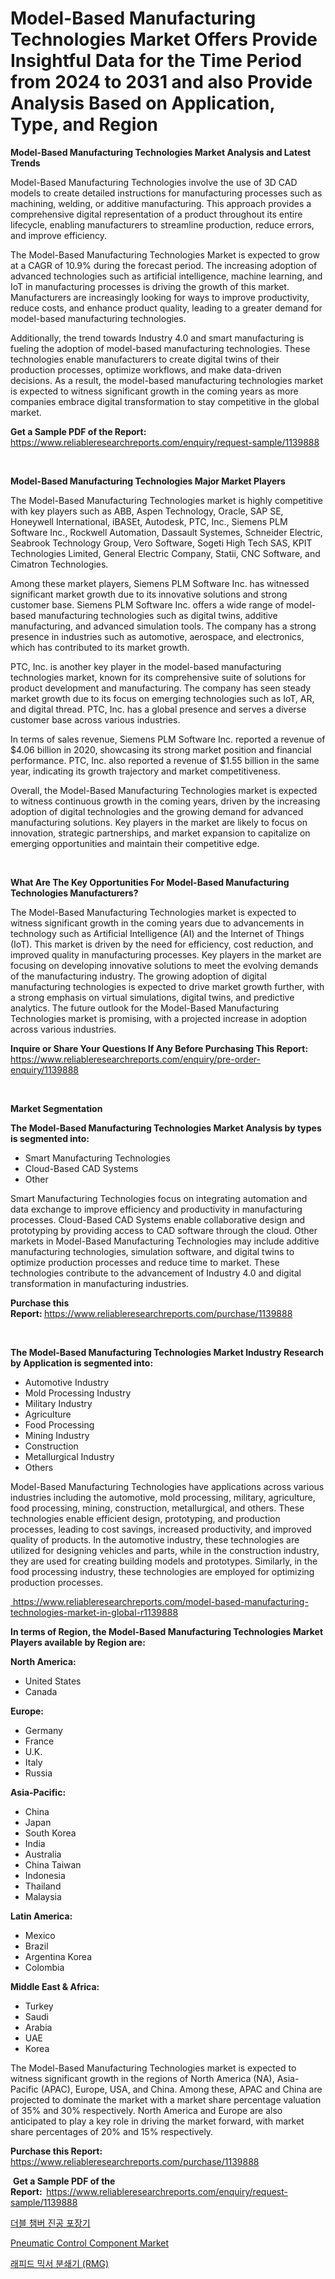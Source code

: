 <p><h1>Model-Based Manufacturing Technologies Market Offers Provide Insightful Data for the Time Period from 2024 to 2031 and also Provide Analysis Based on Application, Type, and Region</h1></p><p><strong>Model-Based Manufacturing Technologies Market Analysis and Latest Trends</strong></p>
<p><p>Model-Based Manufacturing Technologies involve the use of 3D CAD models to create detailed instructions for manufacturing processes such as machining, welding, or additive manufacturing. This approach provides a comprehensive digital representation of a product throughout its entire lifecycle, enabling manufacturers to streamline production, reduce errors, and improve efficiency.</p><p>The Model-Based Manufacturing Technologies Market is expected to grow at a CAGR of 10.9% during the forecast period. The increasing adoption of advanced technologies such as artificial intelligence, machine learning, and IoT in manufacturing processes is driving the growth of this market. Manufacturers are increasingly looking for ways to improve productivity, reduce costs, and enhance product quality, leading to a greater demand for model-based manufacturing technologies.</p><p>Additionally, the trend towards Industry 4.0 and smart manufacturing is fueling the adoption of model-based manufacturing technologies. These technologies enable manufacturers to create digital twins of their production processes, optimize workflows, and make data-driven decisions. As a result, the model-based manufacturing technologies market is expected to witness significant growth in the coming years as more companies embrace digital transformation to stay competitive in the global market.</p></p>
<p><strong>Get a Sample PDF of the Report:&nbsp;</strong> <a href="https://www.reliableresearchreports.com/enquiry/request-sample/1139888">https://www.reliableresearchreports.com/enquiry/request-sample/1139888</a></p>
<p>&nbsp;</p>
<p><strong>Model-Based Manufacturing Technologies Major Market Players</strong></p>
<p><p>The Model-Based Manufacturing Technologies market is highly competitive with key players such as ABB, Aspen Technology, Oracle, SAP SE, Honeywell International, iBASEt, Autodesk, PTC, Inc., Siemens PLM Software Inc., Rockwell Automation, Dassault Systemes, Schneider Electric, Seabrook Technology Group, Vero Software, Sogeti High Tech SAS, KPIT Technologies Limited, General Electric Company, Statii, CNC Software, and Cimatron Technologies.</p><p>Among these market players, Siemens PLM Software Inc. has witnessed significant market growth due to its innovative solutions and strong customer base. Siemens PLM Software Inc. offers a wide range of model-based manufacturing technologies such as digital twins, additive manufacturing, and advanced simulation tools. The company has a strong presence in industries such as automotive, aerospace, and electronics, which has contributed to its market growth.</p><p>PTC, Inc. is another key player in the model-based manufacturing technologies market, known for its comprehensive suite of solutions for product development and manufacturing. The company has seen steady market growth due to its focus on emerging technologies such as IoT, AR, and digital thread. PTC, Inc. has a global presence and serves a diverse customer base across various industries.</p><p>In terms of sales revenue, Siemens PLM Software Inc. reported a revenue of $4.06 billion in 2020, showcasing its strong market position and financial performance. PTC, Inc. also reported a revenue of $1.55 billion in the same year, indicating its growth trajectory and market competitiveness.</p><p>Overall, the Model-Based Manufacturing Technologies market is expected to witness continuous growth in the coming years, driven by the increasing adoption of digital technologies and the growing demand for advanced manufacturing solutions. Key players in the market are likely to focus on innovation, strategic partnerships, and market expansion to capitalize on emerging opportunities and maintain their competitive edge.</p></p>
<p>&nbsp;</p>
<p><strong>What Are The Key Opportunities For Model-Based Manufacturing Technologies Manufacturers?</strong></p>
<p><p>The Model-Based Manufacturing Technologies market is expected to witness significant growth in the coming years due to advancements in technology such as Artificial Intelligence (AI) and the Internet of Things (IoT). This market is driven by the need for efficiency, cost reduction, and improved quality in manufacturing processes. Key players in the market are focusing on developing innovative solutions to meet the evolving demands of the manufacturing industry. The growing adoption of digital manufacturing technologies is expected to drive market growth further, with a strong emphasis on virtual simulations, digital twins, and predictive analytics. The future outlook for the Model-Based Manufacturing Technologies market is promising, with a projected increase in adoption across various industries.</p></p>
<p><strong>Inquire or Share Your Questions If Any Before Purchasing This Report:</strong> <a href="https://www.reliableresearchreports.com/enquiry/pre-order-enquiry/1139888">https://www.reliableresearchreports.com/enquiry/pre-order-enquiry/1139888</a></p>
<p>&nbsp;</p>
<p><strong>Market Segmentation</strong></p>
<p><strong>The Model-Based Manufacturing Technologies Market Analysis by types is segmented into:</strong></p>
<p><ul><li>Smart Manufacturing Technologies</li><li>Cloud-Based CAD Systems</li><li>Other</li></ul></p>
<p><p>Smart Manufacturing Technologies focus on integrating automation and data exchange to improve efficiency and productivity in manufacturing processes. Cloud-Based CAD Systems enable collaborative design and prototyping by providing access to CAD software through the cloud. Other markets in Model-Based Manufacturing Technologies may include additive manufacturing technologies, simulation software, and digital twins to optimize production processes and reduce time to market. These technologies contribute to the advancement of Industry 4.0 and digital transformation in manufacturing industries.</p></p>
<p><strong>Purchase this Report:&nbsp;</strong><a href="https://www.reliableresearchreports.com/purchase/1139888">https://www.reliableresearchreports.com/purchase/1139888</a></p>
<p>&nbsp;</p>
<p><strong>The Model-Based Manufacturing Technologies Market Industry Research by Application is segmented into:</strong></p>
<p><ul><li>Automotive Industry</li><li>Mold Processing Industry</li><li>Military Industry</li><li>Agriculture</li><li>Food Processing</li><li>Mining Industry</li><li>Construction</li><li>Metallurgical Industry</li><li>Others</li></ul></p>
<p><p>Model-Based Manufacturing Technologies have applications across various industries including the automotive, mold processing, military, agriculture, food processing, mining, construction, metallurgical, and others. These technologies enable efficient design, prototyping, and production processes, leading to cost savings, increased productivity, and improved quality of products. In the automotive industry, these technologies are utilized for designing vehicles and parts, while in the construction industry, they are used for creating building models and prototypes. Similarly, in the food processing industry, these technologies are employed for optimizing production processes.</p></p>
<p><a href="https://www.reliableresearchreports.com/model-based-manufacturing-technologies-market-in-global-r1139888">&nbsp;https://www.reliableresearchreports.com/model-based-manufacturing-technologies-market-in-global-r1139888</a></p>
<p><strong>In terms of Region, the Model-Based Manufacturing Technologies Market Players available by Region are:</strong></p>
<p>
    <p> <strong> North America: </strong>
        <ul>
            <li>United States</li>
            <li>Canada</li>
        </ul>
        </p> 
    <p> <strong> Europe: </strong>
        <ul>
            <li>Germany</li>
            <li>France</li>
            <li>U.K.</li>
            <li>Italy</li>
            <li>Russia</li>
        </ul>
        </p> 
    <p> <strong> Asia-Pacific: </strong>
        <ul>
            <li>China</li>
            <li>Japan</li>
            <li>South Korea</li>
            <li>India</li>
            <li>Australia</li>
            <li>China Taiwan</li>
            <li>Indonesia</li>
            <li>Thailand</li>
            <li>Malaysia</li>
        </ul>
        </p> 
    <p> <strong> Latin America: </strong>
        <ul>
            <li>Mexico</li>
            <li>Brazil</li>
            <li>Argentina Korea</li>
            <li>Colombia</li>
        </ul>
        </p> 
    <p> <strong> Middle East & Africa: </strong>
        <ul>
            <li>Turkey</li>
            <li>Saudi</li>
            <li>Arabia</li>
            <li>UAE</li>
            <li>Korea</li>
        </ul>
    </p>
    </p>
<p><p>The Model-Based Manufacturing Technologies market is expected to witness significant growth in the regions of North America (NA), Asia-Pacific (APAC), Europe, USA, and China. Among these, APAC and China are projected to dominate the market with a market share percentage valuation of 35% and 30% respectively. North America and Europe are also anticipated to play a key role in driving the market forward, with market share percentages of 20% and 15% respectively.</p></p>
<p><strong>Purchase this Report: </strong><a href="https://www.reliableresearchreports.com/purchase/1139888">https://www.reliableresearchreports.com/purchase/1139888</a></p>
<p>&nbsp;<strong>Get a Sample PDF of the Report:&nbsp;&nbsp;</strong><a href="https://www.reliableresearchreports.com/enquiry/request-sample/1139888">https://www.reliableresearchreports.com/enquiry/request-sample/1139888</a></p>
<p><strong></strong></p>
<p><p><a href="https://medium.com/@tarynhermanii/%EB%8D%94%EB%B8%94-%EC%B1%94%EB%B2%84-%EC%A7%84%EA%B3%B5-%ED%8F%AC%EC%9E%A5%EA%B8%B0%EA%B8%B0-%EC%8B%9C%EC%9E%A5-%EC%9D%B8%EC%82%AC%EC%9D%B4%ED%8A%B8-%EC%8B%9C%EC%9E%A5-%EB%8F%99%ED%96%A5-%EC%84%B1%EC%9E%A5-2024%EB%85%84%EB%B6%80%ED%84%B0-2031%EB%85%84%EA%B9%8C%EC%A7%80-%EC%98%88%EC%B8%A1-a9f59d6cd542">더블 챔버 진공 포장기</a></p><p><a href="https://view.publitas.com/reportprime-1/pneumatic-control-component-market-share-market-analysis-growth-trends-forecasts-for-period-from-2024-2031/">Pneumatic Control Component Market</a></p><p><a href="https://medium.com/@gladycecarter2022/%EB%B9%A0%EB%A5%B8-%EB%AF%B9%EC%84%9C-%EA%B7%B8%EB%9E%98%EB%89%B4%EB%A0%88%EC%9D%B4%ED%84%B0-rmg-%EC%8B%9C%EC%9E%A5-%EB%8F%99%ED%96%A5-%EB%B0%8F-%EC%8B%9C%EC%9E%A5-%EB%B6%84%EC%84%9D%EC%9D%80-2024%EB%85%84%EB%B6%80%ED%84%B0-2031%EB%85%84%EA%B9%8C%EC%A7%80-%EC%98%88%EC%B8%A1%EB%90%A9%EB%8B%88%EB%8B%A4-bad152de7de2">래피드 믹서 분쇄기 (RMG)</a></p></p>